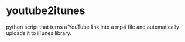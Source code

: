 # youtube2itunes
python script that turns a YouTube link into a mp4 file and automatically uploads it to iTunes library.
